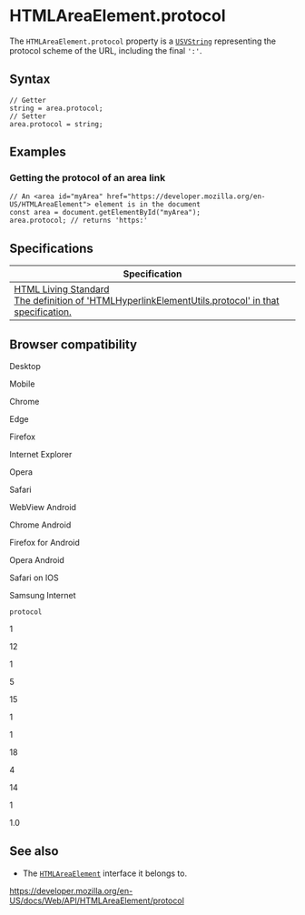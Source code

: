 # HTMLAreaElement.protocol

The `HTMLAreaElement.protocol` property is a [`USVString`](../usvstring) representing the protocol scheme of the URL, including the final `':'`.

## Syntax

    // Getter
    string = area.protocol;
    // Setter
    area.protocol = string;

## Examples

### Getting the protocol of an area link

    // An <area id="myArea" href="https://developer.mozilla.org/en-US/HTMLAreaElement"> element is in the document
    const area = document.getElementById("myArea");
    area.protocol; // returns 'https:'

## Specifications

<table><thead><tr class="header"><th>Specification</th></tr></thead><tbody><tr class="odd"><td><a href="https://html.spec.whatwg.org/multipage/#dom-hyperlink-protocol">HTML Living Standard<br />
<span class="small">The definition of 'HTMLHyperlinkElementUtils.protocol' in that specification.</span></a></td></tr></tbody></table>

## Browser compatibility

Desktop

Mobile

Chrome

Edge

Firefox

Internet Explorer

Opera

Safari

WebView Android

Chrome Android

Firefox for Android

Opera Android

Safari on IOS

Samsung Internet

`protocol`

1

12

1

5

15

1

1

18

4

14

1

1.0

## See also

- The [`HTMLAreaElement`](../htmlareaelement) interface it belongs to.

<a href="https://developer.mozilla.org/en-US/docs/Web/API/HTMLAreaElement/protocol" class="_attribution-link">https://developer.mozilla.org/en-US/docs/Web/API/HTMLAreaElement/protocol</a>
